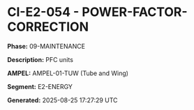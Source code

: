 # CI-E2-054 - POWER-FACTOR-CORRECTION

**Phase:** 09-MAINTENANCE

**Description:** PFC units

**AMPEL:** AMPEL-01-TUW (Tube and Wing)

**Segment:** E2-ENERGY

**Generated:** 2025-08-25 17:27:29 UTC

